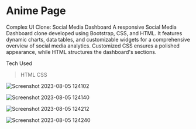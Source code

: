 # Anime Page
Complex UI Clone: Social Media Dashboard A responsive Social Media Dashboard clone developed using Bootstrap, CSS, and HTML. It features dynamic charts, data tables, and customizable widgets for a comprehensive overview of social media analytics. Customized CSS ensures a polished appearance, while HTML structures the dashboard's sections.

  Tech Used
> HTML
> CSS

![Screenshot 2023-08-05 124102](https://github.com/Sahil8564/FrontendContest_3/assets/136605579/f07e50e5-25a2-457d-83a5-dc775540928e)

![Screenshot 2023-08-05 124140](https://github.com/Sahil8564/FrontendContest_3/assets/136605579/58463ca6-61d4-4eec-a43b-ea1b7b1257eb)

![Screenshot 2023-08-05 124212](https://github.com/Sahil8564/FrontendContest_3/assets/136605579/dbf9d574-1199-4de8-8e67-b5662196e36a)

![Screenshot 2023-08-05 124240](https://github.com/Sahil8564/FrontendContest_3/assets/136605579/4a1def21-f795-4253-9e29-315f15858023)
